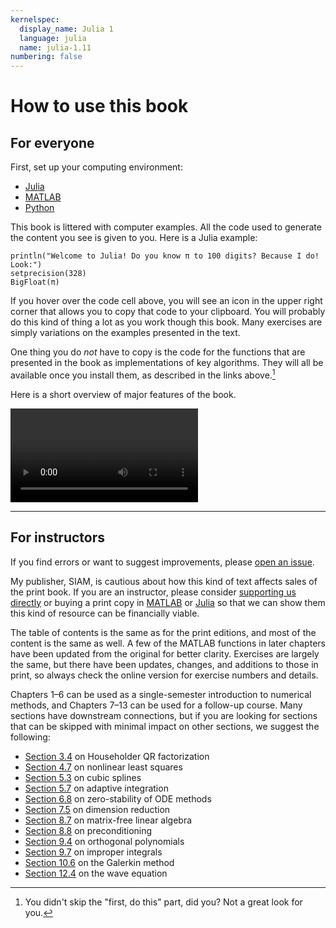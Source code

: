 ```yaml
---
kernelspec:
  display_name: Julia 1
  language: julia
  name: julia-1.11
numbering: false
---
```

# How to use this book

## For everyone

First, set up your computing environment:

- [Julia](#section-setup-julia)
- [MATLAB](#section-setup-matlab)
- [Python](#section-setup-python)

This book is littered with computer examples. All the code used to generate the content you see is given to you. Here is a Julia example:

```{code-cell}
println("Welcome to Julia! Do you know π to 100 digits? Because I do! Look:")
setprecision(328)
BigFloat(π)
```

If you hover over the code cell above, you will see an icon in the upper right corner that allows you to copy that code to your clipboard. You will probably do this kind of thing a lot as you work though this book. Many exercises are simply variations on the examples presented in the text.

One thing you do *not* have to copy is the code for the functions that are presented in the book as implementations of key algorithms. They will all be available once you install them, as described in the links above.[^goodlook]

[^goodlook]: You didn't skip the "first, do this" part, did you? Not a great look for you.

Here is a short overview of major features of the book.

![usage video](_static/FNC-usage.mp4)

---

## For instructors

If you find errors or want to suggest improvements, please [open an issue](https://github.com/fncbook/fnc/issues/new/choose).

My publisher, SIAM, is cautious about how this kind of text affects sales of the print book. If you are an instructor, please consider [supporting us directly](https://buymeacoffee.com/tobydriscoll) or buying a print copy in [MATLAB](https://epubs.siam.org/doi/10.1137/1.9781611975086) or [Julia](https://epubs.siam.org/doi/10.1137/1.9781611977011) so that we can show them this kind of resource can be financially viable.

The table of contents is the same as for the print editions, and most of the content is the same as well. A few of the MATLAB functions in later chapters have been updated from the original for better clarity. Exercises are largely the same, but there have been updates, changes, and additions to those in print, so always check the online version for exercise numbers and details.

Chapters 1–6 can be used as a single-semester introduction to numerical methods, and Chapters 7–13 can be used for a follow-up course. Many sections have downstream connections, but if you are looking for sections that can be skipped with minimal impact on other sections, we suggest the following:

- [Section 3.4](#section-leastsq-house) on Householder QR factorization
- [Section 4.7](#section-nonlineqn-nlsq) on nonlinear least squares
- [Section 5.3](#section-localapprox-splines) on cubic splines
- [Section 5.7](#section-localapprox-adaptive) on adaptive integration
- [Section 6.8](#section-ivp-zerostability) on zero-stability of ODE methods
- [Section 7.5](#section-matrixanaly-dimreduce) on dimension reduction
- [Section 8.7](#section-krylov-matrixfree) on matrix-free linear algebra
- [Section 8.8](#section-krylov-precod) on preconditioning
- [Section 9.4](#section-globalapprox-orthogonal) on orthogonal polynomials
- [Section 9.7](#section-globalapprox-improper) on improper integrals
- [Section 10.6](#section-bvp-galerkin) on the Galerkin method
- [Section 12.4](#section-advection-wave) on the wave equation
